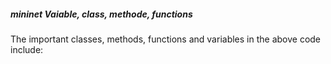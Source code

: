 ##### mininet Vaiable, class, methode, functions
The important classes, methods, functions and variables in the above code include:

